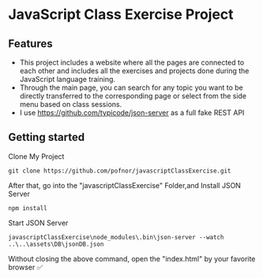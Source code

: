 # JavaScript Class Exercise Project
## Features
* This project includes a website where all the pages are connected to each other and includes all the exercises and projects done during the JavaScript language training.
* Through the main page, you can search for any topic you want to be directly transferred to the corresponding page or select from the side menu based on class sessions.
* I use https://github.com/typicode/json-server as a full fake REST API

## Getting started

Clone My Project

```
git clone https://github.com/pofnor/javascriptClassExercise.git
```
After that, go into the "javascriptClassExercise" Folder,and
Install JSON Server 

```
npm install 
```

Start JSON Server

```
javascriptClassExercise\node_modules\.bin\json-server --watch ..\..\assets\DB\jsonDB.json
```
Without closing the above command, open the "index.html" by your favorite browser ✅
